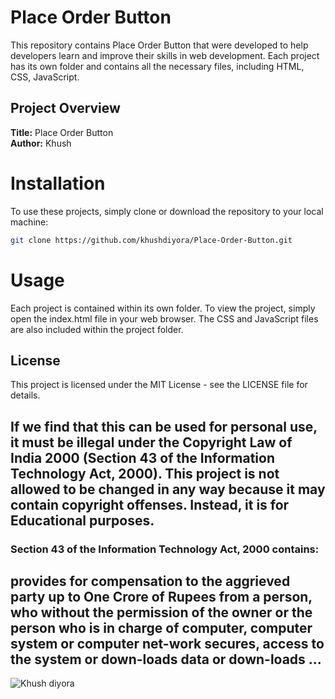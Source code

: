 # Place Order Button

This repository contains Place Order Button that were developed to help developers learn and improve their skills in web development. Each project has its own folder and contains all the necessary files, including HTML, CSS, JavaScript.

## Project Overview

**Title:** Place Order Button <br>
**Author:** Khush


# Installation
To use these projects, simply clone or download the repository to your local machine:
```bash
git clone https://github.com/khushdiyora/Place-Order-Button.git
  ```
  
# Usage
Each project is contained within its own folder. To view the project, simply open the index.html file in your web browser. The CSS and JavaScript files are also included within the project folder.


## License

This project is licensed under the MIT License - see the LICENSE file for details.

## If we find that this can be used for personal use, it must be illegal under the Copyright Law of India 2000 (Section 43 of the Information Technology Act, 2000). This project is not allowed to be changed in any way because it may contain copyright offenses. Instead, it is for Educational purposes.

### Section 43 of the Information Technology Act, 2000 contains:

## provides for compensation to the aggrieved party up to One Crore of Rupees from a person, who without the permission of the owner or the person who is in charge of computer, computer system or computer net-work secures, access to the system or down-loads data or down-loads ...

![Khush diyora](https://github.com/user-attachments/assets/2cceda39-3a1a-44ff-aa96-556057017ee9)
